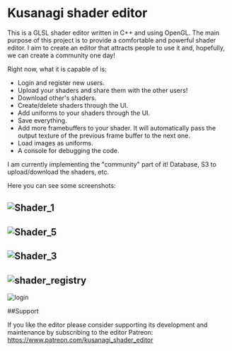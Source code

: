 # Kusanagi shader editor

This is a GLSL shader editor written in C++ and using OpenGL. The main purpose of this project is to provide a comfortable and powerful shader editor.
I aim to create an editor that attracts people to use it and, hopefully, we can create a community one day!

Right now, what it is capable of is:

- Login and register new users.
- Upload your shaders and share them with the other users!
- Download other's shaders.
- Create/delete shaders through the UI.
- Add uniforms to your shaders through the UI.
- Save everything.
- Add more framebuffers to your shader. It will automatically pass the output texture of the previous frame buffer to the next one.
- Load images as uniforms.
- A console for debugging the code.

I am currently implementing the "community" part of it! Database, S3 to upload/download the shaders, etc. 

Here you can see some screenshots:

![Shader_1](https://user-images.githubusercontent.com/107591581/173961888-8595a8cc-b134-4a5e-89f5-be8405e5a982.png) 
---
![Shader_5](https://user-images.githubusercontent.com/107591581/173961886-87c0c949-b2f4-4e21-8c81-193863051101.png)
---
![Shader_3](https://user-images.githubusercontent.com/107591581/173961882-305f1b5f-6e71-4c15-b7b6-d2c63bdfe88a.png)
---
![shader_registry](https://user-images.githubusercontent.com/107591581/177884536-99463408-060b-4f11-a0b3-9b1806dee5f5.png)
---
![login](https://user-images.githubusercontent.com/107591581/177884547-2f09f26b-1a9a-42de-a9ac-b5fdff15fd70.png)

##Support

If you like the editor please consider supporting its development and maintenance by subscribing to the editor Patreon:
https://www.patreon.com/kusanagi_shader_editor
